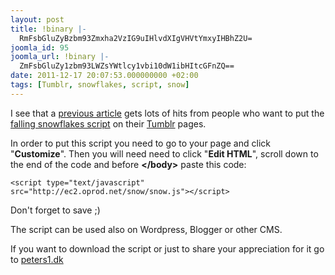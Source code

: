 ```yaml
---
layout: post
title: !binary |-
  RmFsbGluZyBzbm93Zmxha2VzIG9uIHlvdXIgVHVtYmxyIHBhZ2U=
joomla_id: 95
joomla_url: !binary |-
  ZmFsbGluZy1zbm93LWZsYWtlcy1vbi10dW1ibHItcGFnZQ==
date: 2011-12-17 20:07:53.000000000 +02:00
tags: [Tumblr, snowflakes, script, snow]
---
```

<p>I see that a <a href="index.php/news/1-news/79-snow-script" title="snow script">previous article</a> gets lots of hits from people who want to put the<a href="index.php/news/1-news/79-snow-script"> falling snowflakes script</a> on their <a href="http://tumblr.com" target="_blank" title="tumblr">Tumblr</a> pages.</p>
<p>In order to put this script you need to go to your page and click "<strong>Customize</strong>". Then you will need need to click "<strong>Edit HTML</strong>", scroll down to the end of the code and before <strong>&lt;/body&gt;</strong> paste this code:</p>
<p>

</p>
<p>
<pre><code>&lt;script type="text/javascript" src="http://ec2.oprod.net/snow/snow.js"&gt;&lt;/script&gt;</code></pre>
</p>
<p>Don't forget to save ;)</p>
<p>The script can be used also on Wordpress, Blogger or other CMS.</p>
<p>If you want to download the script or just to share your appreciation for it go to <a href="http://www.peters1.dk/webtools/javascript/sne.php?sprog=en" target="_blank" title="peters1.dk">peters1.dk</a></p>
